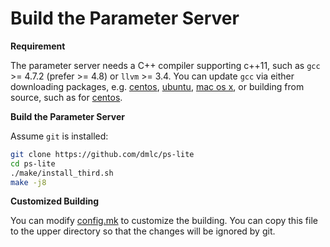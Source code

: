 # Build the Parameter Server

**Requirement**

The parameter server needs a C++ compiler supporting c++11, such as `gcc` >=
4.7.2 (prefer >= 4.8) or `llvm` >= 3.4.
You can update `gcc` via either  downloading
packages, e.g. [centos](http://linux.web.cern.ch/linux/devtoolset/),
[ubuntu](http://ubuntuhandbook.org/index.php/2013/08/install-gcc-4-8-via-ppa-in-ubuntu-12-04-13-04/),
[mac os x](http://hpc.sourceforge.net/), or building from source, such as for
[centos](http://www.codersvoice.com/a/webbase/install/08/202014/131.html).

**Build the Parameter Server**

Assume `git` is installed:

```bash
git clone https://github.com/dmlc/ps-lite
cd ps-lite
./make/install_third.sh
make -j8
```

**Customized Building**

You can modify [config.mk](config.mk) to customize the building. You can copy
this file to the upper directory so that the changes will be ignored by git.
